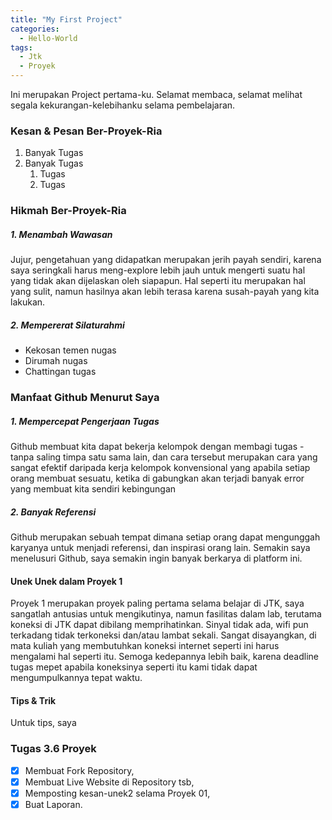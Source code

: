 ```yaml
---
title: "My First Project"
categories:
  - Hello-World
tags:
  - Jtk
  - Proyek
---
```


Ini merupakan Project pertama-ku. Selamat membaca, selamat melihat segala kekurangan-kelebihanku selama pembelajaran.

### Kesan & Pesan Ber-Proyek-Ria

1. Banyak Tugas
2. Banyak Tugas
     1. Tugas
     2. Tugas

### Hikmah Ber-Proyek-Ria

##### 1. Menambah Wawasan

Jujur, pengetahuan yang didapatkan merupakan jerih payah sendiri, karena saya seringkali harus meng-explore lebih jauh untuk mengerti suatu hal yang tidak akan dijelaskan oleh siapapun. Hal seperti itu merupakan hal yang sulit, namun hasilnya akan lebih terasa karena susah-payah yang kita lakukan.

##### 2. Mempererat Silaturahmi
  * Kekosan temen nugas
  * Dirumah nugas
  * Chattingan tugas

### Manfaat Github Menurut Saya

##### 1. Mempercepat Pengerjaan Tugas

Github membuat kita dapat bekerja kelompok dengan membagi tugas - tanpa saling timpa satu sama lain, dan cara tersebut merupakan cara yang sangat efektif daripada kerja kelompok konvensional yang apabila setiap orang membuat sesuatu, ketika di gabungkan akan terjadi banyak error yang membuat kita sendiri kebingungan

##### 2. Banyak Referensi

Github merupakan sebuah tempat dimana setiap orang dapat mengunggah karyanya untuk menjadi referensi, dan inspirasi orang lain. Semakin saya menelusuri Github, saya semakin ingin banyak berkarya di platform ini.

#### Unek Unek dalam Proyek 1

Proyek 1 merupakan proyek paling pertama selama belajar di JTK, saya sangatlah antusias untuk mengikutinya, namun fasilitas dalam lab, terutama koneksi di JTK dapat dibilang memprihatinkan. Sinyal tidak ada, wifi pun terkadang tidak terkoneksi dan/atau lambat sekali. Sangat disayangkan, di mata kuliah yang membutuhkan koneksi internet seperti ini harus mengalami hal seperti itu. Semoga kedepannya lebih baik, karena deadline tugas mepet apabila koneksinya seperti itu kami tidak dapat mengumpulkannya tepat waktu.

#### Tips & Trik

Untuk tips, saya
### Tugas 3.6 Proyek

- [x] Membuat Fork Repository,
- [x] Membuat Live Website di Repository tsb,
- [x] Memposting kesan-unek2 selama Proyek 01,
- [x] Buat Laporan.